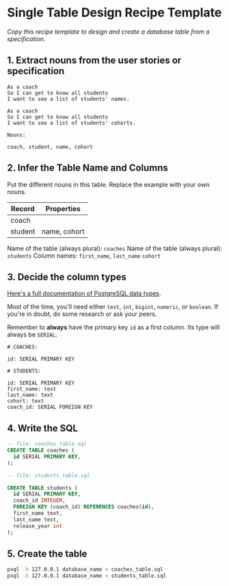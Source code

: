 # Single Table Design Recipe Template

_Copy this recipe template to design and create a database table from a specification._

## 1. Extract nouns from the user stories or specification

```
As a coach
So I can get to know all students
I want to see a list of students' names.

As a coach
So I can get to know all students
I want to see a list of students' cohorts.
```

```
Nouns:

coach, student, name, cohort
```

## 2. Infer the Table Name and Columns

Put the different nouns in this table. Replace the example with your own nouns.

| Record  | Properties   |
| ------- | ------------ |
| coach   |              |
| student | name, cohort |

Name of the table (always plural): `coaches`
Name of the table (always plural): `students`
Column names: `first_name`, `last_name` `cohort`

## 3. Decide the column types

[Here's a full documentation of PostgreSQL data types](https://www.postgresql.org/docs/current/datatype.html).

Most of the time, you'll need either `text`, `int`, `bigint`, `numeric`, or `boolean`. If you're in doubt, do some research or ask your peers.

Remember to **always** have the primary key `id` as a first column. Its type will always be `SERIAL`.

```
# COACHES:

id: SERIAL PRIMARY KEY

# STUDENTS:

id: SERIAL PRIMARY KEY
first_name: text
last_name: text
cohort: text
coach_id: SERIAL FOREIGN KEY
```

## 4. Write the SQL

```sql
-- file: coaches_table.sql
CREATE TABLE coaches (
  id SERIAL PRIMARY KEY,
);

-- file: students_table.sql

CREATE TABLE students (
  id SERIAL PRIMARY KEY,
  coach_id INTEGER,
  FOREIGN KEY (coach_id) REFERENCES coaches(id),
  first_name text,
  last_name text,
  release_year int
);
```

## 5. Create the table

```bash
psql -h 127.0.0.1 database_name < coaches_table.sql
psql -h 127.0.0.1 database_name < students_table.sql
```
